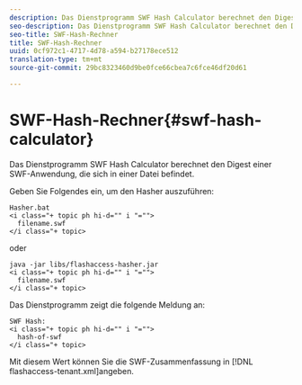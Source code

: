 ```yaml
---
description: Das Dienstprogramm SWF Hash Calculator berechnet den Digest einer SWF-Anwendung, die sich in einer Datei befindet.
seo-description: Das Dienstprogramm SWF Hash Calculator berechnet den Digest einer SWF-Anwendung, die sich in einer Datei befindet.
seo-title: SWF-Hash-Rechner
title: SWF-Hash-Rechner
uuid: 0cf972c1-4717-4d78-a594-b27178ece512
translation-type: tm+mt
source-git-commit: 29bc8323460d9be0fce66cbea7c6fce46df20d61

---
```



# SWF-Hash-Rechner{#swf-hash-calculator}

Das Dienstprogramm SWF Hash Calculator berechnet den Digest einer SWF-Anwendung, die sich in einer Datei befindet.

Geben Sie Folgendes ein, um den Hasher auszuführen:

```
Hasher.bat 
<i class="+ topic ph hi-d="" i "="">
  filename.swf
</i class="+ topic>
```

oder

```
java -jar libs/flashaccess-hasher.jar 
<i class="+ topic ph hi-d="" i "="">
  filename.swf
</i class="+ topic>
```

Das Dienstprogramm zeigt die folgende Meldung an:

```
SWF Hash: 
<i class="+ topic ph hi-d="" i "="">
  hash-of-swf
</i class="+ topic>
```

Mit diesem Wert können Sie die SWF-Zusammenfassung in [!DNL flashaccess-tenant.xml]angeben.
